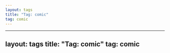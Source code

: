 ```yaml
---
layout: tags
title: "Tag: comic"
tag: comic
---
```

---
layout: tags
title: "Tag: comic"
tag: comic
---
